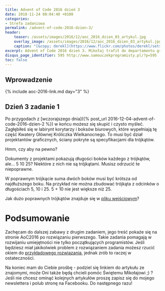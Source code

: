 ```yaml
---
title: Advent of Code 2016 dzień 3
date: 2018-11-24 08:04:40 +0100
categories:
- Strefa zadaniowa
permalink: /advent-of-code-2016-dzien-3/
header:
    teaser: /assets/images/2016/12/aoc_2016_dzien_03_artykul.jpg
    overlay_image: /assets/images/2016/12/aoc_2016_dzien_03_artykul.jpg
    caption: "[&copy; derekl](https://www.flickr.com/photos/derekl/sets/72157649148835567)"
excerpt: Advent of Code 2016 dzień 3. Mikołaj trafił do departamentu graficznego i potrzebuje Twojej pomocy ze sprawdzeniem specyfikacji trójkątów ;). Pomożesz?
disqus_page_identifier: 595 http://www.samouczekprogramisty.pl/?p=595
toc: false
---
```


## Wprowadzenie
  
{% include aoc-2016-link.md day="3" %}

## Dzień 3 zadanie 1
  
Po przygodach z [wczorajszego dnia]({% post_url 2016-12-04-advent-of-code-2016-dzien-2 %}) w końcu możesz się skupić i czysto myśleć. Zagłębiłeś się w labirynt korytarzy i boksów biurowych, które wypełniają tę część Kwatery Głównej Króliczka Wielkanocnego. To musi być dział projektantów graficznych, ściany pokryte są specyfikacjami dla trójkątów.

Hmm, czy aby na pewno?

Dokumenty z projektami pokazują długości boków każdego z trójkątów, ale... 5 10 25? Niektóre z nich nie są trójkątami. Musisz odrzucić te niepoprawne.

W poprawnym trójkącie suma dwóch boków musi być krótsza od najdłuższego boku. Na przykład nie można zbudować trójkąta z odcinków o długościach 5, 10 i 25. 5 + 10 nie jest większe niż 25.

Jak dużo poprawnych trójkątów znajduje się w [pliku wejściowym](https://raw.githubusercontent.com/SamouczekProgramisty/StrefaZadaniowaSamouka/master/05_aoc_2016/src/main/test/resources/day03_input.txt)?

# Podsumowanie
  
Zachęcam do dalszej zabawy z drugim zadaniem, jego treść pokaże się na stronie AoC2016 po rozwiązaniu pierwszego. Takie zadania pomagają w rozwijaniu umiejętności nie tylko początkujących programistów. Jeśli będziesz miał jakikolwiek problem z rozwiązaniem zadania możesz rzucić okiem do [przykładowego rozwiązania](https://github.com/SamouczekProgramisty/StrefaZadaniowaSamouka/tree/master/05_aoc_2016/src/main/java/pl/samouczekprogramisty/szs/aoc2016/day03), jednak zrób to raczej w ostateczności.

Na koniec mam do Ciebie prośbę - podziel się linkiem do artykułu ze znajomymi, może Oni także będą chcieli pomóc Świętemu Mikołajowi ;) ? Jeśli nie chcesz ominąć kolejnych artykułów proszę zapisz się do mojego newslettera i polub stronę na Facebooku. Do następnego razu!
